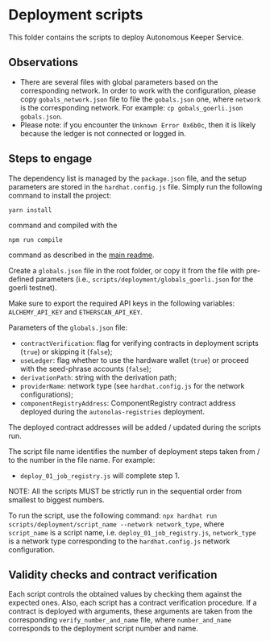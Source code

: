 # Deployment scripts
This folder contains the scripts to deploy Autonomous Keeper Service.

## Observations
- There are several files with global parameters based on the corresponding network. In order to work with the configuration, please copy `gobals_network.json` file to file the `gobals.json` one, where `network` is the corresponding network. For example: `cp gobals_goerli.json gobals.json`.
- Please note: if you encounter the `Unknown Error 0x6b0c`, then it is likely because the ledger is not connected or logged in.

## Steps to engage
The dependency list is managed by the `package.json` file, and the setup parameters are stored in the `hardhat.config.js` file.
Simply run the following command to install the project:
```
yarn install
```
command and compiled with the
```
npm run compile
```
command as described in the [main readme](https://github.com/valory-xyz/contracts-aks/blob/main/README.md).


Create a `globals.json` file in the root folder, or copy it from the file with pre-defined parameters (i.e., `scripts/deployment/globals_goerli.json` for the goerli testnet).

Make sure to export the required API keys in the following variables: `ALCHEMY_API_KEY` and `ETHERSCAN_API_KEY`.

Parameters of the `globals.json` file:
- `contractVerification`: flag for verifying contracts in deployment scripts (`true`) or skipping it (`false`);
- `useLedger`: flag whether to use the hardware wallet (`true`) or proceed with the seed-phrase accounts (`false`);
- `derivationPath`: string with the derivation path;
- `providerName`: network type (see `hardhat.config.js` for the network configurations);
- `componentRegistryAddress`: ComponentRegistry contract address deployed during the `autonolas-registries` deployment.

The deployed contract addresses will be added / updated during the scripts run.

The script file name identifies the number of deployment steps taken from / to the number in the file name. For example:
- `deploy_01_job_registry.js` will complete step 1.

NOTE: All the scripts MUST be strictly run in the sequential order from smallest to biggest numbers.

To run the script, use the following command:
`npx hardhat run scripts/deployment/script_name --network network_type`,
where `script_name` is a script name, i.e. `deploy_01_job_registry.js`, `network_type` is a network type corresponding to the `hardhat.config.js` network configuration.

## Validity checks and contract verification
Each script controls the obtained values by checking them against the expected ones. Also, each script has a contract verification procedure.
If a contract is deployed with arguments, these arguments are taken from the corresponding `verify_number_and_name` file, where `number_and_name` corresponds to the deployment script number and name.





